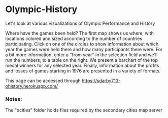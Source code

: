 # Olympic-History

Let's look at various vizualizations of Olympic Performance and History

Where have the games been held?  The first map shows us where, with locations colored and sized according to the number of countries participating.  Click on one of the circles to show information about which year the games were held there and how many participants there were.
For a bit more information, enter a "from year" in the selection field and  we'll run the numbers, to a table on the right.
We present a barchart of the top medal winners for any selected year.
Finally, information about the profits and losses of games starting in 1976 are presented in a variety of formats.

This page can be accessed through https://sdarby713-ohistory.herokuapp.com/

### Notes:

The "ocities" folder holds files required by the secondary cities map server
